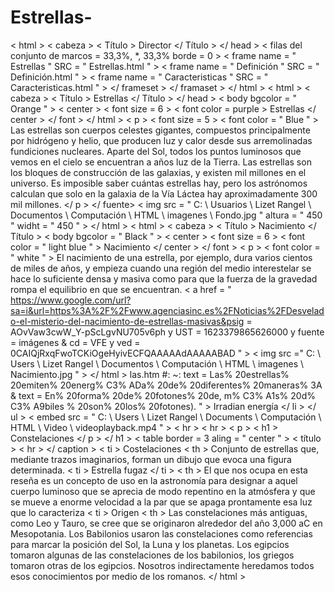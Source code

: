 # Estrellas-
< html >
< cabeza >
< Título > Director </ Título > </ head >
< filas del conjunto de marcos  = 33,3%, *, 33,3% borde = 0 > 
< frame  name = " Estrellas " SRC = " Estrellas.html " >
< frame  name = " Definición " SRC = " Definición.html " >
< frame  name = " Caracteristicas " SRC = " Caracteristicas.html " > </ frameset >
</ framaset >
</ html >
< html >
< cabeza >
< Título > Estrellas </ Título > </ head >
< body  bgcolor = " Orange " > < center > < font  size = 6 > < font  color = purple > Estrellas </ center > </ font >
</ html >
< p > < font  size = 5 > < font  color = " Blue " > Las estrellas son cuerpos celestes gigantes, compuestos principalmente por hidrógeno y helio, que producen luz y calor desde sus arremolinadas fundiciones nucleares. Aparte del Sol, todos los puntos luminosos que vemos en el cielo se encuentran a años luz de la Tierra. Las estrellas son los bloques de construcción de las galaxias, y existen mil millones en el universo. Es imposible saber cuántas estrellas hay, pero los astrónomos calculan que solo en la galaxia de la Vía Láctea hay aproximadamente 300 mil millones. </ p > </ fuente>
< img  src = " C: \ Usuarios \ Lizet Rangel \ Documentos \ Computación \ HTML \ imagenes \ Fondo.jpg " altura = " 450 " widht = " 450 " >
</ html >
< html >
< cabeza >
< Título > Nacimiento </ Título > < body  bgcolor = " Black " > < center > < font  size = 6 > < font  color = " light blue " > Nacimiento </ center > </ font >
< p > < font  color = " white " > El nacimiento de una estrella, por ejemplo, dura varios cientos de miles de años, y empieza cuando una región del medio interestelar se hace lo suficiente densa y masiva como para que la fuerza de la gravedad rompa el equilibrio en que se encuentran.
< a  href = " https://www.google.com/url?sa=i&url=https%3A%2F%2Fwww.agenciasinc.es%2FNoticias%2FDesvelado-el-misterio-del-nacimiento-de-estrellas-masivas&psig = AOvVaw3cwW_Y-pScLgvNU705v6ph y UST = 1623379865626000 y fuente = imágenes & cd = VFE y ved = 0CAIQjRxqFwoTCKiOgeHyivECFQAAAAAdAAAAABAD " > < img  src =" C: \ Users \ Lizet Rangel \ Documentos \ Computación \ HTML \ imagenes \ Nacimiento.jpg " >
</ html >
las.htm #: ~: text = Las% 20estrellas% 20emiten% 20energ% C3% ADa% 20de% 20diferentes% 20maneras% 3A & text = En% 20forma% 20de% 20fotones% 20de, m% C3% A1s% 20d% C3% A9biles % 20son% 20los% 20fotones). " > Irradian energía </ li >
</ ul >
< embed  src = " C: \ Users \ Lizet Rangel \ Documents \ Computación \ HTML \ Video \ videoplayback.mp4 " >
< hr >
< hr >
< p > < h1 > Constelaciones </ p > </ h1 >
< table  border = 3  aling = " center " >
< título >
< hr >
</ caption >
< ti > Costelaciones
< th > Conjunto de estrellas que, mediante trazos imaginarios, forman un dibujo que evoca una figura determinada.
< ti > Estrella fugaz </ ti >
< th > El que nos ocupa en esta reseña es un concepto de uso en la astronomía para designar a aquel cuerpo luminoso que se aprecia de modo repentino en la atmósfera y que se mueve a enorme velocidad a la par que se apaga prontamente esa luz que lo caracteriza
< ti > Origen
< th > Las constelaciones más antiguas, como Leo y Tauro, se cree que se originaron alrededor del año 3,000 aC en Mesopotania. Los Babilonios usaron las constelaciones como referencias para marcar la posición del Sol, la Luna y los planetas. Los egipcios tomaron algunas de las constelaciones de los babilonios, los griegos tomaron otras de los egipcios. Nosotros indirectamente heredamos todos esos conocimientos por medio de los romanos.
</ html > 
